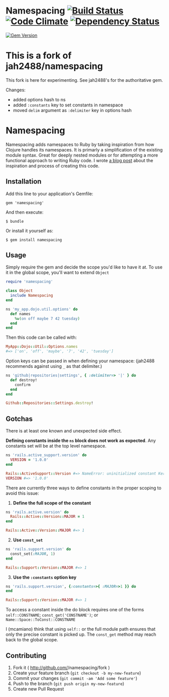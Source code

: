 # Namespacing [![Build Status](https://travis-ci.org/jah2488/namespacing.png?branch=master)](https://travis-ci.org/jah2488/namespacing) [![Code Climate](https://codeclimate.com/github/jah2488/namespacing.png)](https://codeclimate.com/github/jah2488/namespacing) [![Dependency Status](https://gemnasium.com/jah2488/namespacing.png)](https://gemnasium.com/jah2488/namespacing)
[![Gem Version](https://badge.fury.io/rb/namespacing.png)](http://badge.fury.io/rb/namespacing)

# This is a fork of jah2488/namespacing

This fork is here for experimenting. See jah2488's for the authoritative gem.

Changes: 
  - added options hash to ns
  - added `:constants` key to set constants in namespace
  - moved `delim` argument as `:delimiter` key in options hash

# Namespacing
 
Namespacing adds namespaces to Ruby by taking inspiration from how Clojure handles its namespaces.
It is primarly a simplification of the existing module syntax. Great for deeply nested modules or for attempting a more functional approach to writing Ruby code. I wrote [a blog post](http://jah2488.roon.io/adding-namespaces-to-ruby-for-fun-and-practice) about the inspiration and process of creating this code.

## Installation

Add this line to your application's Gemfile:

    gem 'namespacing'

And then execute:

    $ bundle

Or install it yourself as:

    $ gem install namespacing

## Usage

Simply require the gem and decide the scope you'd like to have it at. To use it in the global scope, you'll want to extend `Object`

```rb
require 'namespacing'

class Object
  include Namespacing
end

ns 'my_app.dojo.util.options' do
  def names
    %w(on off maybe 7 42 tuesday)
  end
end
```
Then this code can be called with: 
```rb
MyApp::Dojo::Util::Options.names 
#=> ['on', 'off', 'maybe', '7', '42', 'tuesday']
```

Option keys can be passed in when defining your namespace:
 (jah2488 recommends against using `_` as that delimiter.)
```rb
ns 'github|repositories|settings', { :delimiter=> '|' } do
  def destroy!
    confirm
  end
end

Github::Repositories::Settings.destroy!
```



## Gotchas

There is at least one known and unexpected side effect. 

__Defining constants inside the `ns` block does not work as expected__. 
Any constants set will be at the top level namespace.
```rb
ns 'rails.active_support.version' do
  VERSION = '1.0.0'
end

Rails::ActiveSupport::Version #=> NameError: uninitialized constant Kernel::Rails::ActiveSupport::Version::VERSION
VERSION #=> '1.0.0'
```

There are currently three ways to define constants in the proper scoping to avoid this issue:

1. __Define the full scope of the constant__
```rb
ns 'rails.active.version' do
  Rails::Active::Version::MAJOR = 1
end

Rails::Active::Version::MAJOR #=> 1
```

2. __Use `const_set`__
```rb
ns 'rails.support.version' do
  const_set(:MAJOR, 1)
end

Rails::Support::Version::MAJOR #=> 1
```

3. __Use the `:constants` option key__
```rb
ns 'rails.support.version', {:constants=>{ :MAJOR=>1 }} do
end

Rails::Support::Version::MAJOR #=> 1
```

To access a constant inside the do block requires one of the forms 
`self::CONSTNAME`; `const_get('CONSTNAME')`; or `Name::Space::ToConst::CONSTNAME`

I (mcamiano) think that using `self::` or the full module path ensures
that only the precise constant is picked up. The `const_get` method may reach 
back to the global scope. 

## Contributing

1. Fork it ( http://github.com/<my-github-username>/namespacing/fork )
2. Create your feature branch (`git checkout -b my-new-feature`)
3. Commit your changes (`git commit -am 'Add some feature'`)
4. Push to the branch (`git push origin my-new-feature`)
5. Create new Pull Request
